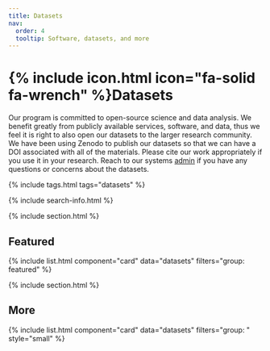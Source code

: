 ```yaml
---
title: Datasets
nav:
  order: 4
  tooltip: Software, datasets, and more
---
```


# {% include icon.html icon="fa-solid fa-wrench" %}Datasets

Our program is committed to open-source science and data analysis. We benefit greatly from publicly available services, software, and data, thus we feel it is right to also open our datasets to the larger research community. We have been using Zenodo to publish our datasets so that we can have a DOI associated with all of the materials. Please cite our work appropriately if you use it in your research. Reach to our systems [admin](meyering@landinstitute.org) if you have any questions or concerns about the datasets.

{% include tags.html tags="datasets" %}

{% include search-info.html %}

{% include section.html %}

## Featured

{% include list.html component="card" data="datasets" filters="group: featured" %}

{% include section.html %}

## More

{% include list.html component="card" data="datasets" filters="group: " style="small" %}

